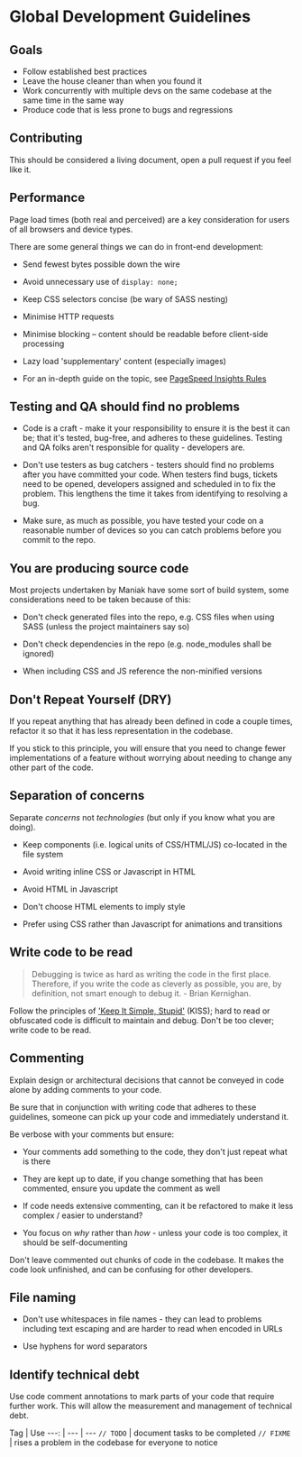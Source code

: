 # Global Development Guidelines

## Goals

* Follow established best practices
* Leave the house cleaner than when you found it
* Work concurrently with multiple devs on the same codebase at the same time in the same way
* Produce code that is less prone to bugs and regressions

## Contributing

This should be considered a living document, open a pull request if you feel like it.

## Performance

Page load times (both real and perceived) are a key consideration for users of all browsers and device types.

There are some general things we can do in front-end development:

- Send fewest bytes possible down the wire

- Avoid unnecessary use of `display: none;`

- Keep CSS selectors concise (be wary of SASS nesting)

- Minimise HTTP requests

- Minimise blocking – content should be readable before client-side processing

- Lazy load 'supplementary' content (especially images)

- For an in-depth guide on the topic, see [PageSpeed Insights Rules](https://developers.google.com/speed/docs/insights/rules)

## Testing and QA should find no problems

- Code is a craft - make it your responsibility to ensure it is the best it can be; that it's tested, bug-free, and adheres to these guidelines. Testing and QA folks aren't responsible for quality - developers are.

- Don't use testers as bug catchers - testers should find no problems after you have committed your code.  When testers find bugs, tickets need to be opened, developers assigned and scheduled in to fix the problem.  This lengthens the time it takes from identifying to resolving a bug.

- Make sure, as much as possible, you have tested your code on a reasonable number of devices so you can catch problems before you commit to the repo.

## You are producing source code

Most projects undertaken by Maniak have some sort of build system, some considerations need to be taken because of this:

- Don't check generated files into the repo, e.g. CSS files when using SASS (unless the project maintainers say so)

- Don't check dependencies in the repo (e.g. node_modules shall be ignored)

- When including CSS and JS reference the non-minified versions

## Don't Repeat Yourself (DRY)

If you repeat anything that has already been defined in code a couple times, refactor it so that it has less representation in the codebase.

If you stick to this principle, you will ensure that you need to change fewer implementations of a feature without worrying about needing to change any other part of the code.


## Separation of concerns

Separate *concerns* not *technologies* (but only if you know what you are doing).

- Keep components (i.e. logical units of CSS/HTML/JS) co-located in the file system

- Avoid writing inline CSS or Javascript in HTML

- Avoid HTML in Javascript

- Don't choose HTML elements to imply style

- Prefer using CSS rather than Javascript for animations and transitions

## Write code to be read

> Debugging is twice as hard as writing the code in the first place.  Therefore, if you write the code as cleverly as possible, you are, by definition, not smart enough to debug it. - Brian Kernighan.

Follow the principles of ['Keep It Simple, Stupid'](http://en.wikipedia.org/wiki/KISS_principle) (KISS); hard to read or obfuscated code is difficult to maintain and debug.  Don't be too clever; write code to be read.

## Commenting

Explain design or architectural decisions that cannot be conveyed in code alone by adding comments to your code.

Be sure that in conjunction with writing code that adheres to these guidelines, someone can pick up your code and immediately understand it.

Be verbose with your comments but ensure:

- Your comments add something to the code, they don't just repeat what is there

- They are kept up to date, if you change something that has been commented, ensure you update the comment as well

- If code needs extensive commenting, can it be refactored to make it less complex / easier to understand?

- You focus on *why* rather than *how* - unless your code is too complex, it should be self-documenting

Don't leave commented out chunks of code in the codebase. It makes the code look unfinished, and can be confusing for other developers.

## File naming

- Don't use whitespaces in file names - they can lead to problems including text escaping and are harder to read when encoded in URLs

- Use hyphens for word separators

## Identify technical debt

Use code comment annotations to mark parts of your code that require further work. This will allow the measurement and management of technical debt.

Tag | Use
---: | --- | ---
`// TODO` |  document tasks to be completed
`// FIXME` | rises a problem in the codebase for everyone to notice
